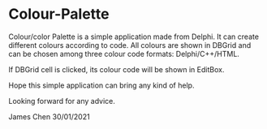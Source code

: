 # Colour-Palette

Colour/color Palette is a simple application made from Delphi. It can create different colours according to code. All colours are shown in DBGrid and can be chosen among three colour code formats: Delphi/C++/HTML.

If DBGrid cell is clicked, its colour code will be shown in EditBox.

Hope this simple application can bring any kind of help.

Looking forward for any advice.

James Chen
30/01/2021
